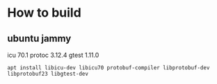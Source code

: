 # How to build

## ubuntu jammy

icu 70.1
protoc 3.12.4
gtest 1.11.0

```shell
apt install libicu-dev libicu70 protobuf-compiler libprotobuf-dev libprotobuf23 libgtest-dev
```